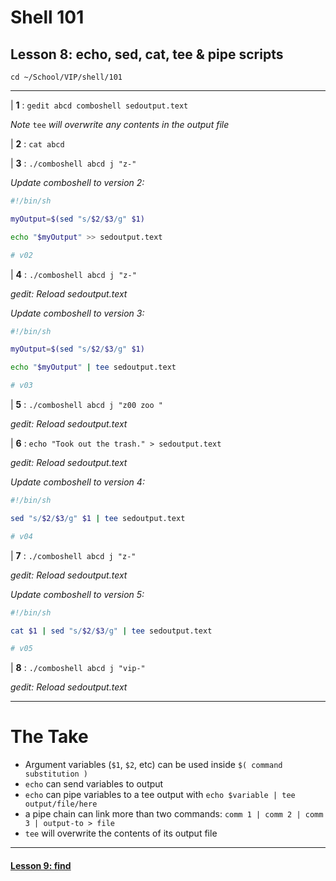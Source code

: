 # Shell 101
## Lesson 8: echo, sed, cat, tee & pipe scripts

`cd ~/School/VIP/shell/101`

___

| **1** : `gedit abcd comboshell sedoutput.text`

*Note* `tee` *will overwrite any contents in the output file*

| **2** : `cat abcd`

| **3** : `./comboshell abcd j "z-"`

*Update comboshell to version 2:*
```sh
#!/bin/sh

myOutput=$(sed "s/$2/$3/g" $1)

echo "$myOutput" >> sedoutput.text

# v02
```

| **4** : `./comboshell abcd j "z-"`

*gedit: Reload sedoutput.text*

*Update comboshell to version 3:*
```sh
#!/bin/sh

myOutput=$(sed "s/$2/$3/g" $1)

echo "$myOutput" | tee sedoutput.text

# v03
```

| **5** : `./comboshell abcd j "z00 zoo "`

*gedit: Reload sedoutput.text*

| **6** : `echo "Took out the trash." > sedoutput.text`

*gedit: Reload sedoutput.text*

*Update comboshell to version 4:*
```sh
#!/bin/sh

sed "s/$2/$3/g" $1 | tee sedoutput.text

# v04
```

| **7** : `./comboshell abcd j "z-"`

*gedit: Reload sedoutput.text*

*Update comboshell to version 5:*
```sh
#!/bin/sh

cat $1 | sed "s/$2/$3/g" | tee sedoutput.text

# v05
```

| **8** : `./comboshell abcd j "vip-"`

*gedit: Reload sedoutput.text*

___

# The Take

- Argument variables (`$1`, `$2`, etc) can be used inside `$( command substitution )`
- `echo` can send variables to output
- `echo` can pipe variables to a tee output with `echo $variable | tee output/file/here`
- a pipe chain can link more than two commands: `comm 1 | comm 2 | comm 3 | output-to > file`
- `tee` will overwrite the contents of its output file

___

#### [Lesson 9: find](https://github.com/inkVerb/vip/blob/master/101-shell/Lesson-09.md)

